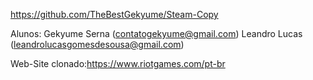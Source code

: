 https://github.com/TheBestGekyume/Steam-Copy

Alunos:
Gekyume Serna (contatogekyume@gmail.com)
Leandro Lucas (leandrolucasgomesdesousa@gmail.com)

Web-Site clonado:https://www.riotgames.com/pt-br